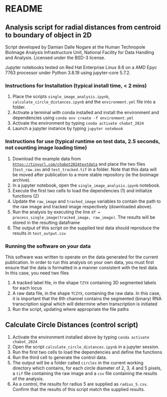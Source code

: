 # README

## Analysis script for radial distances from centroid to boundary of object in 2D

Script developed by Damian Dalle Nogare at the Human Technopole BioImage Analysis Infrastructure Unit, National Facility for Data Handling and Analysis. Licensed under the BSD-3 license.

Jupyter notebooks tested on Red Hat Enterprise Linux 8.6 on a AMD Epyc 7763 processor under Python 3.8.19 using jupyter-core 5.7.2.

### Instructions for Installation (typical install time, < 2 mins)

1. Place the scripts `single_image_analysis.ipynb`, `calculate_circle_distances.ipynb` and the `environment.yml` file into a folder.
2. Activate a terminal with conda installed and install the environment and dependencies using 
`conda env create -f environment.yml`
3. Activate the environment by typing `conda activate chabot_2024`
4. Launch a jupyter instance by typing `jupyter notebook`

### Instructions for use (typical runtime on test data, 2.5 seconds, not counting image loading time)

1. Download the example data from [`https://tinyurl.com/chabot2024testdata`](https://tinyurl.com/chabot2024testdata) and place the two files (`test_raw.ims` and `test_tracked.tif` in a folder. Note that this data will be moved after publication to a more stable repository (ie the bioimage archive).
2. In a jupyter notebook, open the `single_image_analysis.ipynb` notebook. 
3. Execute the first two cells to load the dependencies (1) and initialize functions (2)
4. Update the `raw_image` and `tracked_image` variables to contain the path to the raw image and tracked image respectively (downloaded above).
5. Run the analysis by executing the line `df = process_single_image(tracked_image, raw_image)`. The results will be stored in the resulting dataframe
6. The output of this script on the supplied test data should reproduce the results in `test_output.csv`

### Running the software on your data

This software was written to operate on the data generated for the current publication. In order to run this analysis on your own data, you must first ensure that the data is formatted in a manner consistent with the test data. In this case, you need two files

1.  A tracked label file, in the shape `TZYX` containing 3D segmented labels for each locus
2. A raw data file, in the shape `TCZYX`, containing the raw data. In this case, it is important that the 6th channel contains the segmented (binary) RNA transcription signal which will determine when transcription is initiated
3. Run the script, updating where appropriate the file paths

## Calculate Circle Distances (control script)

1. Activate the environment installed above by typing `conda activate chabot_2024` 
2. Open the script `calculate_circle_distances.ipynb` in a jupyter session.
3. Run the first two cells to load the dependencies and define the functions
4. Run the third cell to generate the control data. 
5. The output will be a folder called `circles` in the current working directory which contains, for each circle diameter of 2, 3, 4 and 5 pixels, a `tif` file containing the raw image and a `csv` file containing the results of the analysis.
6. As a control, the results for radius 5 are supplied as `radius_5.csv`. Confirm that the results of this script match the supplied results.
